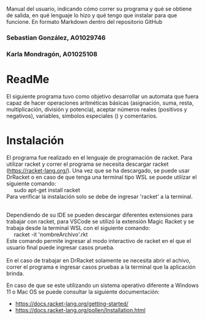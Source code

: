 Manual del usuario, indicando cómo correr su programa y qué se obtiene de salida, en qué lenguaje lo hizo y qué tengo que instalar para que funcione. En formato Markdown dentro del repositorio GitHub

### Sebastian González, A01029746
### Karla Mondragón, A01025108

# ReadMe

El siguiente programa tuvo como objetivo desarrollar un automata que fuera capaz de hacer operaciones aritméticas básicas (asignación, suma, resta, multiplicación, división y potencia), aceptar números reales (positivos y negativos), variables, símbolos especiales () y comentarios.

# Instalación 
El programa fue realizado en el lenguaje de programación de racket. Para utilizar racket y correr el programa se necesita descargar racket (https://racket-lang.org/). Una vez que se ha descargado, se puede usar DrRacket o en caso de que tenga una terminal tipo WSL se puede utilizar el siguiente comando: <br>
    &nbsp;&nbsp;&nbsp;&nbsp; sudo apt-get install racket <br>
    Para verificar la instalación solo se debe de ingresar 'racket' a la terminal. <br>
<br>

Dependiendo de su IDE se pueden descargar diferentes extensiones para trabajar con racket, para VSCode se utilizó la extensión Magic Racket y se trabaja desde la terminal WSL con el siguiente comando: <br>
    &nbsp;&nbsp;&nbsp;&nbsp; racket -it 'nombreArchivo'.rkt <br>
    Este comando permite ingresar al modo interactivo de racket en el que el usuario final puede ingresar casos prueba. <br>
<br>
En el caso de trabajar en DrRacket solamente se necesita abrir el achivo, correr el programa e ingresar casos pruebas a la terminal que la aplicación brinda. 
<br>

En caso de que se este utilizando un sistema operativo diferente a Windows 11 o Mac OS se puede consultar la siguiente documentación: <br>
* https://docs.racket-lang.org/getting-started/ <br>
* https://docs.racket-lang.org/pollen/Installation.html

